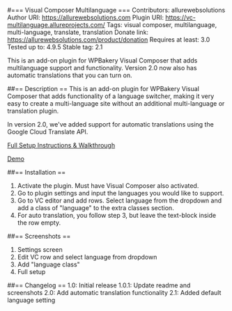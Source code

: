 #=== Visual Composer Multilanguage ===
Contributors: allurewebsolutions
Author URI: https://allurewebsolutions.com
Plugin URI: https://vc-multilanguage.allureprojects.com/
Tags: visual composer, multilanguage, multi-language, translate, translation
Donate link: https://allurewebsolutions.com/product/donation
Requires at least: 3.0
Tested up to: 4.9.5
Stable tag: 2.1

This is an add-on plugin for WPBakery Visual Composer that adds multilanguage support and functionality. Version 2.0 now also has automatic translations that you can turn on.


##== Description ==
This is an add-on plugin for WPBakery Visual Composer that adds functionality of a language switcher, making it very easy to create a multi-language site without an additional multi-language or translation plugin.

In version 2.0, we've added support for automatic translations using the Google Cloud Translate API.

[Full Setup Instructions & Walkthrough](https://allurewebsolutions.com/visual-composer-multilanguage-plugin)

[Demo](https://vc-multilanguage.allureprojects.com)

##== Installation ==
1) Activate the plugin. Must have Visual Composer also activated.
2) Go to plugin settings and input the languages you would like to support.
3) Go to VC editor and add rows. Select language from the dropdown and add a class of "language" to the extra classes section.
4) For auto translation, you follow step 3, but leave the text-block inside the row empty.

##== Screenshots ==
1. Settings screen
2. Edit VC row and select language from dropdown
3. Add "language class"
4. Full setup

##== Changelog ==
1.0: Initial release
1.0.1: Update readme and screenshots
2.0: Add automatic translation functionality
2.1: Added default language setting